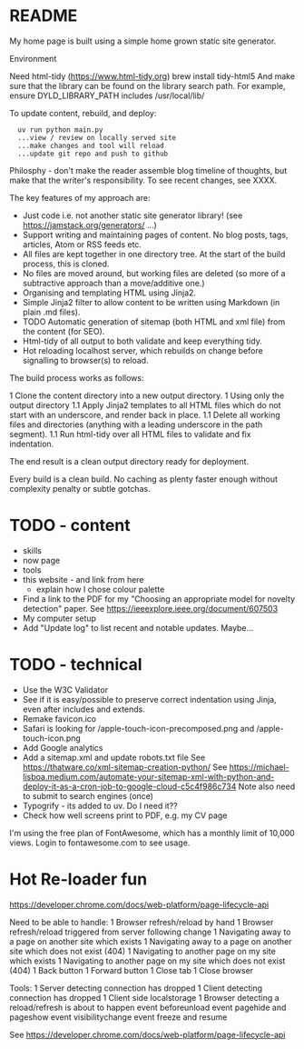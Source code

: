 # README

My home page is built using a simple home grown static site generator.

Environment

Need html-tidy (https://www.html-tidy.org)
brew install tidy-html5
And make sure that the library can be found on the library search path.
For example, ensure DYLD_LIBRARY_PATH includes /usr/local/lib/

To update content, rebuild, and deploy:
```
  uv run python main.py
  ...view / review on locally served site
  ...make changes and tool will reload
  ...update git repo and push to github
```

Philosphy - don't make the reader assemble blog timeline of thoughts, but make that the writer's responsibility. To see recent changes, see XXXX.


The key features of my approach are:

* Just code i.e. not another static site generator library! (see https://jamstack.org/generators/ ...)
* Support writing and maintaining pages of content. No blog posts, tags, articles, Atom or RSS feeds etc.
* All files are kept together in one directory tree. At the start of the build process, this is cloned.
* No files are moved around, but working files are deleted (so more of a subtractive approach than a move/additive one.)
* Organising and templating HTML using Jinja2.
* Simple Jinja2 filter to allow content to be written using Markdown (in plain .md files).
* TODO Automatic generation of sitemap (both HTML and xml file) from the content (for SEO).
* Html-tidy of all output to both validate and keep everything tidy.
* Hot reloading localhost server, which rebuilds on change before signalling to browser(s) to reload.

The build process works as follows:

1 Clone the content directory into a new output directory.
1 Using only the output directory
1.1 Apply Jinja2 templates to all HTML files which do not start with an underscore, and render back in place.
1.1 Delete all working files and directories (anything with a leading underscore in the path segment).
1.1 Run html-tidy over all HTML files to validate and fix indentation.

The end result is a clean output directory ready for deployment.

Every build is a clean build. No caching as plenty faster enough without complexity penalty or subtle gotchas.

# TODO - content

* skills
* now page
* tools
* this website - and link from here
  * explain how I chose colour palette
* Find a link to the PDF for my "Choosing an appropriate model for novelty detection" paper.
  See https://ieeexplore.ieee.org/document/607503
* My computer setup
* Add "Update log" to list recent and notable updates. Maybe...

# TODO - technical

* Use the W3C Validator
* See if it is easy/possible to preserve correct indentation using Jinja, even after includes and extends.
* Remake favicon.ico
* Safari is looking for /apple-touch-icon-precomposed.png and /apple-touch-icon.png
* Add Google analytics
* Add a sitemap.xml and update robots.txt file
  See https://thatware.co/xml-sitemap-creation-python/
  See https://michael-lisboa.medium.com/automate-your-sitemap-xml-with-python-and-deploy-it-as-a-cron-job-to-google-cloud-c5c4f986c734
  Note also need to submit to search engines (once)
* Typogrify - its added to uv. Do I need it??
* Check how well screens print to PDF, e.g. my CV page


I'm using the free plan of FontAwesome, which has a monthly limit of 10,000 views. Login to fontawesome.com to see usage.



# Hot Re-loader fun

https://developer.chrome.com/docs/web-platform/page-lifecycle-api

Need to be able to handle:
1 Browser refresh/reload by hand
1 Browser refresh/reload triggered from server following change
1 Navigating away to a page on another site which exists
1 Navigating away to a page on another site which does not exist (404)
1 Navigating to another page on my site which exists
1 Navigating to another page on my site which does not exist (404)
1 Back button
1 Forward button
1 Close tab
1 Close browser

Tools:
1 Server detecting connection has dropped
1 Client detecting connection has dropped
1 Client side localstorage
1 Browser detecting a reload/refresh is about to happen
  event beforeunload
  event pagehide and pageshow
  event visibilitychange
  event freeze and resume

See https://developer.chrome.com/docs/web-platform/page-lifecycle-api
